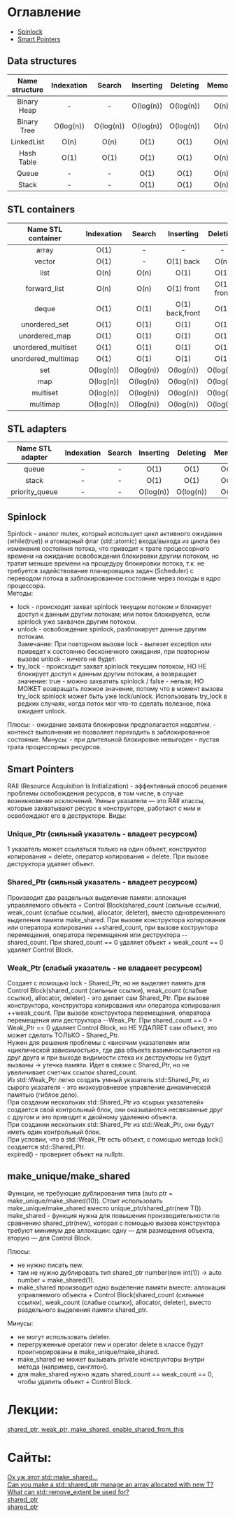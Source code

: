 # Оглавление
- [Spinlock](#spinlock)
- [Smart Pointers](#smart-pointers)

## Data structures

| Name structure     | Indexation  | Search         | Inserting       | Deleting    | Memory |
|:------------------:|:-----------:|:--------------:|:---------------:|:-----------:|:------:|
| Binary Heap        | -           | -              | O(log(n))       | O(log(n))   | O(n)   |
| Binary Tree        | O(log(n))   | O(log(n))      | O(log(n))       | O(log(n))   | O(n)   |
| LinkedList         | O(n)        | O(n)           | O(1)            | O(1)        | O(n)   |
| Hash Table         | O(1)        | O(1)           | O(1)            | O(1)        | O(n)   |
| Queue              | -           | -              | O(1)            | O(1)        | O(n)   |
| Stack              | -           | -              | O(1)            | O(1)        | O(n)   |

## STL containers

| Name STL container | Indexation  | Search         | Inserting       | Deleting    | Memory | Iterator invalidation | Iterator category |
|:------------------:|:-----------:|:--------------:|:---------------:|:-----------:|:------:|:---------------------:|:------------------|
| array              | O(1)        | -              | -               | -           | O(n)   |           +           |         RA        |
| vector             | O(1)        | -              | O(1) back       | O(n)        | O(n)   |           +           |         RA        |
| list               | O(n)        | O(n)           | O(1)            | O(1)        | O(n)   |           -           |         BD        |
| forward_list       | O(n)        | O(n)           | O(1) front      | O(1) front  | O(n)   |           -           |         F         |
| deque              | O(1)        | O(1)           | O(1) back,front | O(1)        | O(n)   |           +           |         RA        |
| unordered_set      | O(1)        | O(1)           | O(1)            | O(1)        | O(n)   |           +           |         F         |
| unordered_map      | O(1)        | O(1)           | O(1)            | O(1)        | O(n)   |           +           |         F         |
| unordered_multiset | O(1)        | O(1)           | O(1)            | O(1)        | O(n)   |           -           |         F         |
| unordered_multimap | O(1)        | O(1)           | O(1)            | O(1)        | O(n)   |           -           |         F         |
| set                | O(log(n))   | O(log(n))      | O(log(n))       | O(log(n))   | O(n)   |           -           |         BD        |
| map                | O(log(n))   | O(log(n))      | O(log(n))       | O(log(n))   | O(n)   |           -           |         BD        |
| multiset           | O(log(n))   | O(log(n))      | O(log(n))       | O(log(n))   | O(n)   |           -           |         BD        |
| multimap           | O(log(n))   | O(log(n))      | O(log(n))       | O(log(n))   | O(n)   |           -           |         BD        |

## STL adapters
| Name STL adapter   | Indexation  | Search         | Inserting       | Deleting    | Memory |
|:------------------:|:-----------:|:--------------:|:---------------:|:-----------:|:------:|
| queue              | -           | -              | O(1)            | O(1)        | O(n)   |
| stack              | -           | -              | O(1)            | O(1)        | O(n)   |
| priority_queue     | -           | -              | O(log(n))       | O(log(n))   | O(n)   |

## Spinlock
 Spinlock - аналог mutex, который использует цикл активного ожидания (while(true)) и атомарный флаг (std::atomic) входа/выхода из цикла без изменения состояния потока, что приводит к трате процессорного времени на ожидание освобождения блокировки другим потоком, но тратит меньше времени на процедуру блокировки потока, т.к. не требуется задействование планировщика задач (Scheduler) с переводом потока в заблокированное состояние через походы в ядро процессора. <br>
  Методы:
  - lock - происходит захват spinlock текущим потоком и блокирует доступ к данным другим потокам; или поток блокируется, если spinlock уже захвачен другим потоком.
  - unlock - освобождение spinlock, разблокирует данные другим потокам. <br>
 Замечание: При повторном вызове lock - вылезет exception или приведет к состоянию бесконечного ожидания, при повторном вызове unlock - ничего не будет.
  - try_lock - происходит захват spinlock текущим потоком, НО НЕ блокирует доступ к данным другим потокам, а возвращает значение: true - можно захватить spinlock / false - нельзя; НО МОЖЕТ возвращать ложное значение, потому что в момент вызова try_lock spinlock может быть уже lock/unlock. Использовать try_lock в редких случаях, когда поток мог что-то сделать полезное, пока ожидает unlock.
  
 Плюсы:
     - ожидание захвата блокировки предполагается недолгим.
     - контекст выполнения не позволяет переходить в заблокированное состояние.
 Минусы:
     - при длительной блокировке невыгоден - пустая трата процессорных ресурсов.

## Smart Pointers
RAII (Resource Acquisition Is Initialization) - эффективный способ решения проблемы освобождения ресурсов, в том числе, в случае возникновения исключений. Умные указатели — это RAII классы, которые захватывают ресурс в конструкторе, работают с ним и освобождают его в деструкторе.
Виды:
### Unique_Ptr (сильный указатель - владеет ресурсом)
1 указатель может ссылаться только на один объект, конструктор копирования = delete, оператор копирования = delete. При вызове деструктора удаляет объект.
### Shared_Ptr (сильный указатель - владеет ресурсом)
Производит два раздельных выделения памяти: аллокация управляемого объекта + Control Block(shared_count (сильные ссылки), weak_count (слабые ссылки), allocator, deleter), вместо одновременного выделения памяти make_shared. При вызове конструктора копирования или оператора копирования ++shared_count, при вызове коструктора перемещения, оператора перемещения или деструктора --shared_count. При shared_count == 0 удаляет объект + weak_count == 0 удаляет Control Block.
 ### Weak_Ptr (слабый указатель - не владаеет ресурсом)
 Создает с помощью lock - Shared_Ptr, но не выделяет память для Control Block(shared_count (сильные ссылки), weak_count (слабые ссылки), allocator, deleter) - это делает сам Shared_Ptr. При вызове конструктора, конструктора копирования или оператора копирования ++weak_count. При вызове конструктора перемещения, оператора перемещения или деструктора --Weak_Ptr. При shared_count == 0 + Weak_Ptr == 0 удаляет  Control Block, но НЕ УДАЛЯЕТ сам объект, это может сделать ТОЛЬКО - Shared_Ptr. <br>
 Нужен для решения проблемы с «висячим указателем» или «циклической зависимостью», где два объекта взаимноссылаются на друг друга и при выходе видимости стека их деструкторы не будут вызваны -> утечка памяти. Идет в связке с Shared_Ptr, но не увеличивает счетчик ссылок shared_count. <br>
 Из std::Weak_Ptr легко создать умный указатель std::Shared_Ptr, из сырого указателя - это низкоуровневое управление динамической памятью (гиблое дело). <br>
 При создании нескольких std::Shared_Ptr из «сырых указателей» создается свой контрольный блок, они оказываются несвязанные друг с другом и это приводит к двойному удалению объекта. <br>
 При создании нескольких std::Shared_Ptr из std::Weak_Ptr, они будут иметь один контрольный блок. <br>
 При условии, что в std::Weak_Ptr есть объект, с помощью метода lock() создается std::Shared_Ptr. <br>
 expired() - проверяет объект на nullptr. <br>
 
 ## make_unique/make_shared
 Функции, не требующие дублирования типа (auto ptr = make_unique/make_shared<int>(10)). Стоит использовать make_unique/make_shared вместо unique_ptr/shared_ptr<T>(new T()). <br>
make_shared - функция нужна для повышения производительности по сравнению shared_ptr(new), которая с помощью вызова конструктора требуют минимум две аллокации: одну — для размещения объекта, вторую — для Control Block.

Плюсы:
- не нужно писать new.
- там не нужно дублировать тип shared_ptr<int> number(new int(1)) -> auto number = make_shared<int>(1).
- make_shared производит одно выделение памяти вместе: аллокация управляемого объекта + Control Block(shared_count (сильные ссылки), weak_count (слабые ссылки), allocator, deleter), вместо раздельного выделения памяти shared_ptr.

Минусы:
- не могут использовать deleter.
- перегруженные operator new и operator delete в классе будут проигнорированы в make_unique/make_shared.
- make_shared не может вызывать private конструкторы внутри метода (например, синглтон).
- для make_shared нужно ждать shared_count == weak_count == 0, чтобы удалить объект + Control Block.

     
# Лекции:
[shared_ptr, weak_ptr, make_shared, enable_shared_from_this](https://www.youtube.com/watch?v=9ZSBOfTd-sc&ab_channel=%D0%9C%D0%B5%D1%89%D0%B5%D1%80%D0%B8%D0%BD%D0%98%D0%BB%D1%8C%D1%8F) <br/>

# Сайты:
[Ох уж этот std::make_shared…](https://habr.com/ru/articles/509004/) <br/>
[Can you make a std::shared_ptr manage an array allocated with new T?](https://stackoverflow.com/questions/13061979/can-you-make-a-stdshared-ptr-manage-an-array-allocated-with-new-t) <br/>
[What can std::remove_extent be used for?](https://stackoverflow.com/questions/31623862/what-can-stdremove-extent-be-used-for) <br/>
[shared_ptr](https://github.com/google/shipshape/blob/master/third_party/proto/src/google/protobuf/stubs/shared_ptr.h) <br/>
[shared_ptr](https://github.com/yalekseev/shared_ptr/blob/master/shared_ptr.h) <br/>

